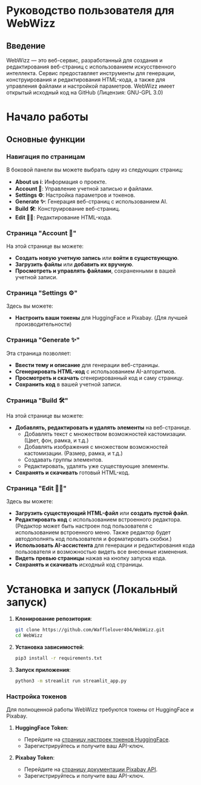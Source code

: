 # Руководство пользователя для WebWizz

## Введение
WebWizz — это веб-сервис, разработанный для создания и редактирования веб-страниц с использованием искусственного интеллекта. Сервис предоставляет инструменты для генерации, конструирования и редактирования HTML-кода, а также для управления файлами и настройкой параметров. WebWizz имеет открытый исходный код на GitHub (Лицензия: GNU-GPL 3.0)

# Начало работы

## Основные функции

### Навигация по страницам
В боковой панели вы можете выбрать одну из следующих страниц:
- **About us ℹ️**: Информация о проекте.
- **Account 👤**: Управление учетной записью и файлами.
- **Settings ⚙️**: Настройка параметров и токенов.
- **Generate ✨**: Генерация веб-страниц с использованием AI.
- **Build 🛠️**: Конструирование веб-страниц.
- **Edit 👨‍💻**: Редактирование HTML-кода.

### Страница "Account 👤"
На этой странице вы можете:
- **Создать новую учетную запись** или **войти в существующую**.
- **Загрузить файлы** или **добавить их вручную**.
- **Просмотреть и управлять файлами**, сохраненными в вашей учетной записи.

### Страница "Settings ⚙️"
Здесь вы можете:
- **Настроить ваши токены** для HuggingFace и Pixabay. (Для лучшей производительности)

### Страница "Generate ✨"
Эта страница позволяет:
- **Ввести тему и описание** для генерации веб-страницы.
- **Сгенерировать HTML-код** с использованием AI-алгоритмов.
- **Просмотреть и скачать** сгенерированный код и саму страницу.
- **Сохранить код** в вашей учетной записи.

### Страница "Build 🛠️"
На этой странице вы можете:
- **Добавлять, редактировать и удалять элементы** на веб-странице.
    - Добавлять текст с множеством возможностей кастомизации. (Цвет, фон, рамка, и т.д.)
    - Добавлять изображения с множеством возможностей кастомизации. (Размер, рамка, и т.д.)
    - Создавать группы элементов.
    - Редактировать, удалять уже существующие элементы.
- **Сохранять и скачивать** готовый HTML-код.

### Страница "Edit 👨‍💻"
Здесь вы можете:
- **Загрузить существующий HTML-файл** или **создать пустой файл**.
- **Редактировать код** с использованием встроенного редактора. (Редактор может быть настроен под пользователя с использованием встроенного меню. Также редактор будет автодополнять код пользователя и форматировать скобки.)
- **Использовать AI-ассистента** для генерации и редактирования кода пользователя и возможностью видеть все внесенные изменения.
- **Видеть превью страницы** нажав на кнопку запуска кода.
- **Сохранять и скачивать** исходный код страницы.

# Установка и запуск (Локальный запуск)

1. **Клонирование репозитория**:
   ```bash
   git clone https://github.com/Wafflelover404/WebWizz.git
   cd WebWizz
   ```

2. **Установка зависимостей**:
   ```bash
   pip3 install -r requirements.txt
   ```

3. **Запуск приложения**:
   ```bash
   python3 -m streamlit run streamlit_app.py
   ```

### Настройка токенов
Для полноценной работы WebWizz требуются токены от HuggingFace и Pixabay.

1. **HuggingFace Token**:
   - Перейдите на [страницу настроек токенов HuggingFace](https://huggingface.co/settings/tokens).
   - Зарегистрируйтесь и получите ваш API-ключ.

2. **Pixabay Token**:
   - Перейдите на [страницу документации Pixabay API](https://pixabay.com/api/docs/).
   - Зарегистрируйтесь и получите ваш API-ключ.